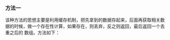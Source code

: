 ### 方法一

该种方法的思想主要是利用缓存机制，把先拿到的数据存起来，后面再获取相关数据的时候，做一个存在性计算，如果存在，则丢弃，反之则返回，最后返回一个去重之后的
数组。方法如下：

```javascript
```

